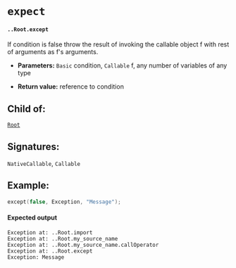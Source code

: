 # `expect`

#### `..Root.except`

If condition is false throw the result of invoking the callable object f with rest of arguments as f's arguments.

* **Parameters:** `Basic` condition, `Callable` f, any number of variables of any type

* **Return value:** reference to condition

## Child of:

[`Root`](docs..Root.md)

## Signatures:

`NativeCallable`, `Callable`

## Example:

```c
except(false, Exception, "Message");
```

#### Expected output

```
Exception at: ..Root.import
Exception at: ..Root.my_source_name
Exception at: ..Root.my_source_name.callOperator
Exception at: ..Root.except
Exception: Message
```
